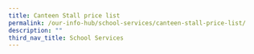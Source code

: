 ```yaml
---
title: Canteen Stall price list
permalink: /our-info-hub/school-services/canteen-stall-price-list/
description: ""
third_nav_title: School Services
---
```

